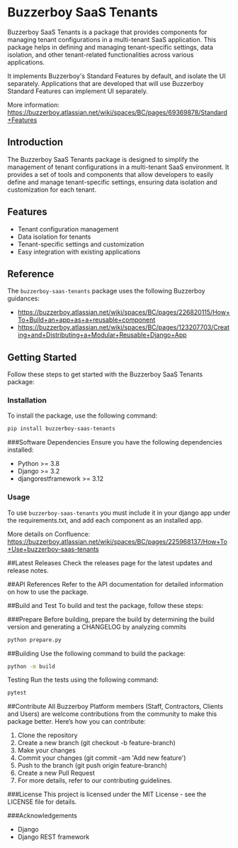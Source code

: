 # Buzzerboy SaaS Tenants

Buzzerboy SaaS Tenants is a package that provides components for managing tenant configurations in a multi-tenant SaaS application. This package helps in defining and managing tenant-specific settings, data isolation, and other tenant-related functionalities across various applications.

It implements Buzzerboy's Standard Features by default, and isolate the UI separately. Applications that are developed that will
use Buzzerboy Standard Features can implement UI separately.

More information:
https://buzzerboy.atlassian.net/wiki/spaces/BC/pages/69369878/Standard+Features

## Introduction

The Buzzerboy SaaS Tenants package is designed to simplify the management of tenant configurations in a multi-tenant SaaS environment. It provides a set of tools and components that allow developers to easily define and manage tenant-specific settings, ensuring data isolation and customization for each tenant.

## Features

- Tenant configuration management
- Data isolation for tenants
- Tenant-specific settings and customization
- Easy integration with existing applications

## Reference
The `buzzerboy-saas-tenants` package uses the following Buzzerboy guidances:
- https://buzzerboy.atlassian.net/wiki/spaces/BC/pages/226820115/How+To+Build+an+app+as+a+reusable+component
- https://buzzerboy.atlassian.net/wiki/spaces/BC/pages/123207703/Creating+and+Distributing+a+Modular+Reusable+Django+App

## Getting Started

Follow these steps to get started with the Buzzerboy SaaS Tenants package:

### Installation

To install the package, use the following command:

```sh
pip install buzzerboy-saas-tenants
```

###Software Dependencies
Ensure you have the following dependencies installed:

- Python >= 3.8
- Django >= 3.2
- djangorestframework >= 3.12


### Usage
To use `buzzerboy-saas-tenants` you must include it in your django app under the requirements.txt, and add each component as an installed app. 

More details on Confluence:
https://buzzerboy.atlassian.net/wiki/spaces/BC/pages/225968137/How+To+Use+buzzerboy-saas-tenants

##Latest Releases
Check the releases page for the latest updates and release notes.

##API References
Refer to the API documentation for detailed information on how to use the package.

##Build and Test
To build and test the package, follow these steps:

###Prepare
Before building, prepare the build by determining the build version and generating a CHANGELOG by analyzing commits
```sh
python prepare.py
```

##Building
Use the following command to build the package:
```sh
python -m build
```

Testing
Run the tests using the following command:
```sh
pytest
```

##Contribute
All Buzzerboy Platform members (Staff, Contractors, Clients and Users) are welcome contributions from the community to make this package better. Here’s how you can contribute:

1. Clone the repository
2. Create a new branch (git checkout -b feature-branch)
3. Make your changes
4. Commit your changes (git commit -am 'Add new feature')
5. Push to the branch (git push origin feature-branch)
6. Create a new Pull Request
7. For more details, refer to our contributing guidelines.

###License
This project is licensed under the MIT License - see the LICENSE file for details.

###Acknowledgements
- Django
- Django REST framework